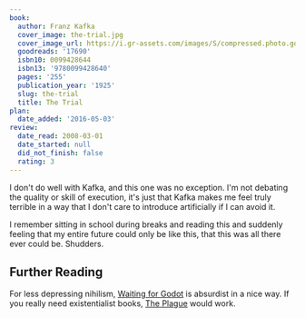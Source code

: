 ```yaml
---
book:
  author: Franz Kafka
  cover_image: the-trial.jpg
  cover_image_url: https://i.gr-assets.com/images/S/compressed.photo.goodreads.com/books/1320399438l/17690._SX98_.jpg
  goodreads: '17690'
  isbn10: 0099428644
  isbn13: '9780099428640'
  pages: '255'
  publication_year: '1925'
  slug: the-trial
  title: The Trial
plan:
  date_added: '2016-05-03'
review:
  date_read: 2008-03-01
  date_started: null
  did_not_finish: false
  rating: 3
---
```


I don't do well with Kafka, and this one was no exception. I'm not debating the quality or skill of execution, it's just
that Kafka makes me feel truly terrible in a way that I don't care to introduce artificially if I can avoid it.

I remember sitting in school during breaks and reading this and suddenly feeling that my entire future could only be
like this, that this was all there ever could be. Shudders.

## Further Reading

For less depressing nihilism, [Waiting for Godot](https://books.rixx.de/reviews/2018/waiting-for-godot) is absurdist in
a nice way. If you really need existentialist books, [The Plague](https://books.rixx.de/reviews/2010/the-plague)
would work.
